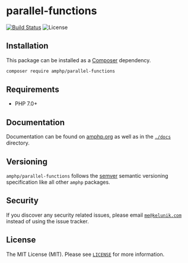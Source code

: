 # parallel-functions

[![Build Status](https://img.shields.io/travis/amphp/parallel-functions/master.svg?style=flat-square)](https://travis-ci.org/amphp/parallel-functions)
![License](https://img.shields.io/badge/license-MIT-blue.svg?style=flat-square)

## Installation

This package can be installed as a [Composer](https://getcomposer.org/) dependency.

```bash
composer require amphp/parallel-functions
```

## Requirements

- PHP 7.0+

## Documentation

Documentation can be found on [amphp.org](https://amphp.org/parallel-functions/) as well as in the [`./docs`](./docs) directory.

## Versioning

`amphp/parallel-functions` follows the [semver](http://semver.org/) semantic versioning specification like all other `amphp` packages.

## Security

If you discover any security related issues, please email [`me@kelunik.com`](mailto:me@kelunik.com) instead of using the issue tracker.

## License

The MIT License (MIT). Please see [`LICENSE`](./LICENSE) for more information.
